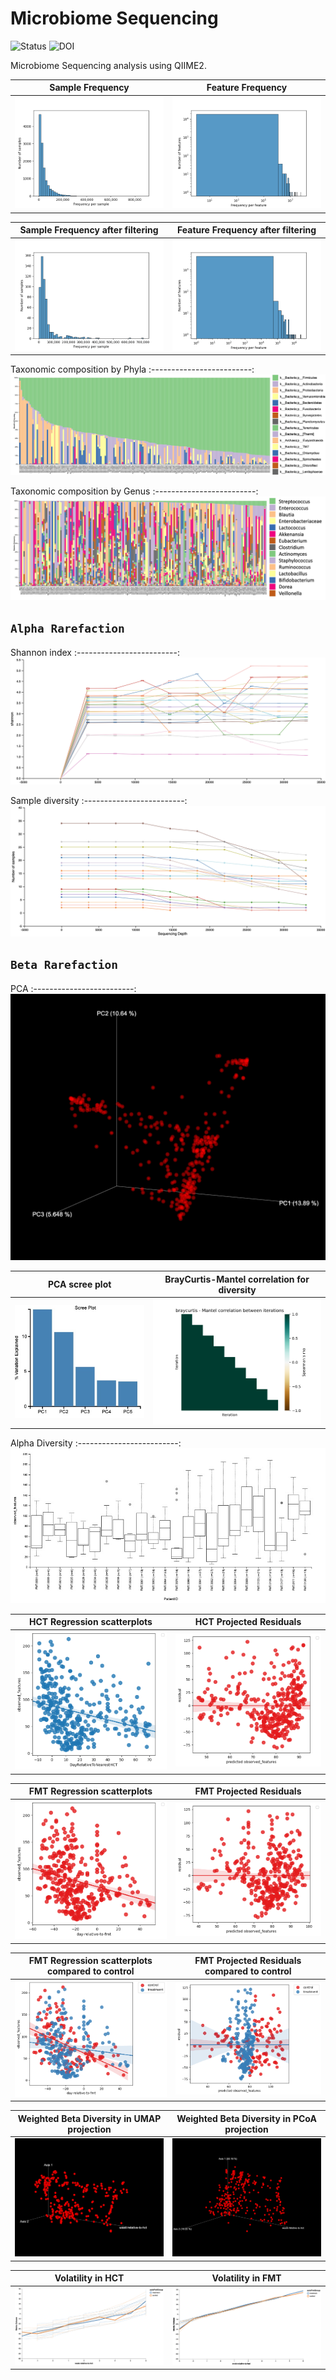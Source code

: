 # Microbiome Sequencing

![Status](https://img.shields.io/badge/status-alpha-red)
![DOI](https://img.shields.io/badge/DOI-in__progress-blue)

Microbiome Sequencing analysis using QIIME2.

Sample Frequency      | Feature Frequency
:-------------------------:|:-------------------------:
![](https://github.com/hasanwraeth/MicrobiomeSeq/blob/main/sample-frequencies.png)  |  ![](https://github.com/hasanwraeth/MicrobiomeSeq/blob/main/feature-frequencies.png)

Sample Frequency after filtering      | Feature Frequency after filtering
:-------------------------:|:-------------------------:
![](https://github.com/hasanwraeth/MicrobiomeSeq/blob/main/sample-frequencies-2.png)  |  ![](https://github.com/hasanwraeth/MicrobiomeSeq/blob/main/feature-frequencies-2.png)

Taxonomic composition by Phyla
:-------------------------:
![](https://github.com/hasanwraeth/MicrobiomeSeq/blob/main/level2bar.jpg)

Taxonomic composition by Genus
:-------------------------:
![](https://github.com/hasanwraeth/MicrobiomeSeq/blob/main/level7bar1.jpg)

## `Alpha Rarefaction`
Shannon index
:-------------------------:
![](https://github.com/hasanwraeth/MicrobiomeSeq/blob/main/alphashannon.png)

Sample diversity
:-------------------------:
![](https://github.com/hasanwraeth/MicrobiomeSeq/blob/main/alphasample.png)

## `Beta Rarefaction`
PCA
:-------------------------:
![](https://github.com/hasanwraeth/MicrobiomeSeq/blob/main/emperor.png)

PCA scree plot      | BrayCurtis-Mantel correlation for diversity
:-------------------------:|:-------------------------:
<img src="https://github.com/hasanwraeth/MicrobiomeSeq/blob/main/scree.jpg" width="575">   |  <img src="https://github.com/hasanwraeth/MicrobiomeSeq/blob/main/heatmap.png" width="675">

Alpha Diversity
:-------------------------:
![](https://github.com/hasanwraeth/MicrobiomeSeq/blob/main/alphacomp.jpg)

HCT Regression scatterplots      | HCT Projected Residuals
:-------------------------:|:-------------------------:
![](https://github.com/hasanwraeth/MicrobiomeSeq/blob/main/plot.png)  |  ![](https://github.com/hasanwraeth/MicrobiomeSeq/blob/main/residuals.png)

FMT Regression scatterplots      | FMT Projected Residuals
:-------------------------:|:-------------------------:
![](https://github.com/hasanwraeth/MicrobiomeSeq/blob/main/plot1.png)  |  ![](https://github.com/hasanwraeth/MicrobiomeSeq/blob/main/residuals1.png)

FMT Regression scatterplots compared to control      | FMT Projected Residuals compared to control
:-------------------------:|:-------------------------:
![](https://github.com/hasanwraeth/MicrobiomeSeq/blob/main/plot2.png)  |  ![](https://github.com/hasanwraeth/MicrobiomeSeq/blob/main/residuals2.png)

Weighted Beta Diversity in UMAP projection      | Weighted Beta Diversity in PCoA projection 
:-------------------------:|:-------------------------:
![](https://github.com/hasanwraeth/MicrobiomeSeq/blob/main/emperorumap.png)  |  ![](https://github.com/hasanwraeth/MicrobiomeSeq/blob/main/emperorpcoa.png)

Volatility in HCT     | Volatility in FMT 
:-------------------------:|:-------------------------:
![](https://github.com/hasanwraeth/MicrobiomeSeq/blob/main/vol1.png)  |  ![](https://github.com/hasanwraeth/MicrobiomeSeq/blob/main/vol2.png)
